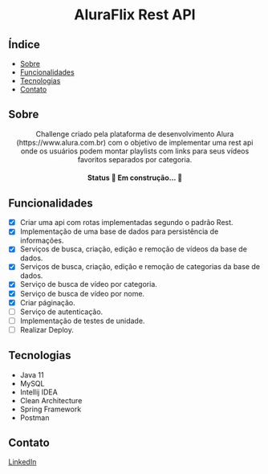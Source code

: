 <h1 align="center">AluraFlix Rest API</h1>

## Índice

* [Sobre](#Sobre)
* [Funcionalidades](#Funcionalidades)
* [Tecnologias](#Tecnologias)
* [Contato](#Contato)


## Sobre
<p align="center">
 Challenge criado pela plataforma de desenvolvimento Alura (https://www.alura.com.br) com o objetivo de 
 implementar uma rest api onde os usuários podem montar playlists com links para seus vídeos favoritos separados por categoria.
</p>
<h4 align="center">Status
	🚧  Em construção...  🚧
</h4>

## Funcionalidades
- [x] Criar uma api com rotas implementadas segundo o padrão Rest.
- [x] Implementação de uma base de dados para persistência de informações.
- [x] Serviços de busca, criação, edição e remoção de vídeos da base de dados.
- [x] Serviços de busca, criação, edição e remoção de categorias da base de dados.
- [x] Serviço de busca de vídeo por categoria.
- [x] Serviço de busca de vídeo por nome.
- [x] Criar páginação.
- [ ] Serviço de autenticação.
- [ ] Implementação de testes de unidade.
- [ ] Realizar Deploy.

## Tecnologias
* Java 11
* MySQL
* Intellij IDEA
* Clean Architecture
* Spring Framework
* Postman

## Contato
[LinkedIn](https://www.linkedin.com/in/gabriel-teodoro-25404117b/)
